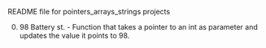 README file for pointers_arrays_strings projects

0. 98 Battery st. - Function that takes a pointer to an int as parameter and updates the value it points to 98.
